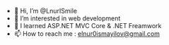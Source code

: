 - 👋 Hi, I’m @LnurISmile
- 👀 I’m interested in web development
- 🌱 I learned ASP.NET MVC Core & .NET Freamwork
- 📫 How to reach me : elnur0ismayilov@gmail.com

<!---
LnurISmile/LnurISmile is a ✨ special ✨ repository because its `README.md` (this file) appears on your GitHub profile.
You can click the Preview link to take a look at your changes.
--->
